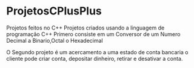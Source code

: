 # ProjetosCPlusPlus
Projetos feitos no C++
Projetos criados usando a linguagem de programação C++
Primero consiste em um Conversor de um Numero Decimal a Binario,Octal o Hexadecimal

O Segundo projeto é um acercamento a uma estado de conta bancaria o cliente pode criar conta, depositar dinheiro, retirar e desativar a conta.

